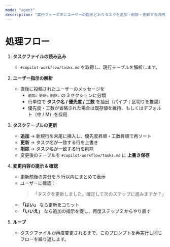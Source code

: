 ```yaml
---
mode: "agent"
description: "実行フェーズ中にユーザーの指示どおりタスクを追加・削除・更新する汎用プロンプト"
---
```


# 処理フロー

1. **タスクファイルの読み込み**

    - `#copilot-workflow/tasks.md` を取得し、現行テーブルを解析します。

2. **ユーザー指示の解析**

    - 直後に投稿されたユーザーのメッセージを
        - `追加:` `更新:` `削除:` の 3 セクションに分類
        - 行単位で **タスク名 / 優先度 / 工数** を抽出（パイプ `|` 区切りを推奨）
        - 優先度・工数が省略された場合は既存値を維持、もしくはデフォルト（中 / M）を採用

3. **タスクテーブルの更新**

    - **追加** → 新規行を末尾に挿入し、優先度昇順・工数昇順で再ソート
    - **更新** → タスク名が一致する行を上書き
    - **削除** → タスク名が一致する行を削除
    - 変更後のテーブルを `#copilot-workflow/tasks.md` に **上書き保存**

4. **変更内容の提示 & 確認**

    - 更新前後の差分を 5 行以内にまとめて表示
    - ユーザーに確認：
        > 「タスクを更新しました。確定して次のステップに進みますか？」
    - **「はい」** なら更新をコミット
    - **「いいえ」** なら追加の指示を促し、再度ステップ 2 からやり直す

5. **ループ**
    - タスクファイルが再度変更されるまで、このプロンプトを再実行し同じフローを繰り返します。
